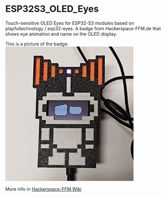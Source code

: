 # ESP32S3_OLED_Eyes
Touch-sensitive OLED Eyes for ESP32-S3 modules based on playfultechnology / esp32-eyes. A badge from Hackerspace-FFM.de that shows eye animation and name on the OLED display.

This is a picture of the badge: 
![Badge Animated](/doc/HackffmBadgeAnim.gif)

More info in [Hackerspace-FFM Wiki](https://www.hackerspace-ffm.de/wiki/index.php?title=Hackerspace-FFM_Badge)


